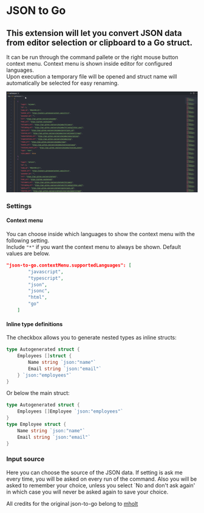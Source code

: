 # JSON to Go  

## This extension will let you convert JSON data from editor selection or clipboard to a Go struct.

It can be run through the command pallete or the right mouse button context menu. Context menu is shown inside editor for configured languages.  
Upon execution a temporary file will be opened and struct name will automatically be selected for easy renaming.  


![GIF](./resources/readme-animation.gif)

### Settings  

#### Context menu

You can choose inside which languages to show the context menu with the following setting.  
Include `"*"` if you want the context menu to always be shown.
Default values are below.
```json
"json-to-go.contextMenu.supportedLanguages": [
        "javascript",
        "typescript",
        "json",
        "jsonc",
        "html",
        "go"
    ]
```

#### Inline type definitions

The checkbox allows you to generate nested types as inline structs:

```go
type Autogenerated struct {
	Employees []struct {
		Name string `json:"name"`
		Email string `json:"email"`
	} `json:"employees"`
}
```

Or below the main struct:

```go
type Autogenerated struct {
	Employees []Employee `json:"employees"`
}
type Employee struct {
	Name string `json:"name"`
	Email string `json:"email"`
}
```

### Input source

Here you can choose the source of the JSON data.
If setting is ask me every time, you will be asked on every run of the command.
Also you will be asked to remember your choice, unless you select `No and don't ask again' in which case you will never be asked again to save your choice.

All credits for the original json-to-go belong to [mholt](https://github.com/mholt/)
